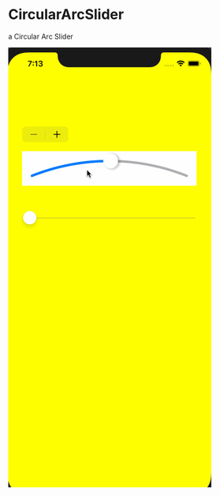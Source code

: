 # CircularArcSlider
a Circular Arc Slider

![](https://github.com/zxf000000/CircularArcSlider/blob/master/1111.gif)
